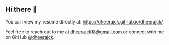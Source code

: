 ## Hi there 👋

<!--
**dheerajck/dheerajck** is a ✨ _special_ ✨ repository because its `README.md` (this file) appears on your GitHub profile.

Here are some ideas to get you started:

- 🔭 I’m currently working on ...
- 🌱 I’m currently learning ...
- 👯 I’m looking to collaborate on ...
- 🤔 I’m looking for help with ...
- 💬 Ask me about ...
- 📫 How to reach me: ...
- 😄 Pronouns: ...
- ⚡ Fun fact: ...
-->

You can view my resume directly at: https://dheerajck.github.io/dheerajck/

Feel free to reach out to me at dheerajck18@gmail.com or connect with me on GitHub [@dheerajck](https://github.com/dheerajck).

